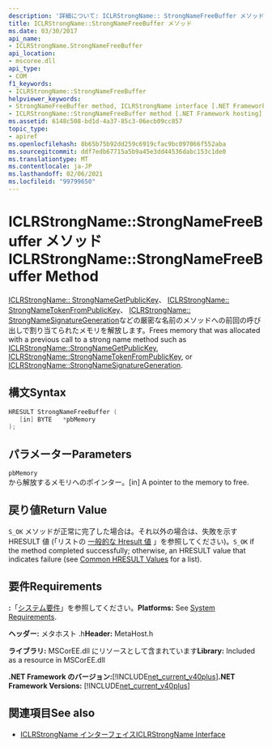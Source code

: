 ```yaml
---
description: '詳細について: ICLRStrongName:: StrongNameFreeBuffer メソッド'
title: ICLRStrongName::StrongNameFreeBuffer メソッド
ms.date: 03/30/2017
api_name:
- ICLRStrongName.StrongNameFreeBuffer
api_location:
- mscoree.dll
api_type:
- COM
f1_keywords:
- ICLRStrongName::StrongNameFreeBuffer
helpviewer_keywords:
- StrongNameFreeBuffer method, ICLRStrongName interface [.NET Framework hosting]
- ICLRStrongName::StrongNameFreeBuffer method [.NET Framework hosting]
ms.assetid: 6148c508-bd1d-4a37-85c3-06ecb09cc857
topic_type:
- apiref
ms.openlocfilehash: 8b65b75b92dd259c6919cfac9bc097066f552aba
ms.sourcegitcommit: ddf7edb67715a5b9a45e3dd44536dabc153c1de0
ms.translationtype: MT
ms.contentlocale: ja-JP
ms.lasthandoff: 02/06/2021
ms.locfileid: "99799650"
---
```

# <a name="iclrstrongnamestrongnamefreebuffer-method"></a><span data-ttu-id="37391-103">ICLRStrongName::StrongNameFreeBuffer メソッド</span><span class="sxs-lookup"><span data-stu-id="37391-103">ICLRStrongName::StrongNameFreeBuffer Method</span></span>

<span data-ttu-id="37391-104">[ICLRStrongName:: StrongNameGetPublicKey](iclrstrongname-strongnamegetpublickey-method.md)、 [ICLRStrongName:: StrongNameTokenFromPublicKey](iclrstrongname-strongnametokenfrompublickey-method.md)、 [ICLRStrongName:: StrongNameSignatureGeneration](iclrstrongname-strongnamesignaturegeneration-method.md)などの厳密な名前のメソッドへの前回の呼び出しで割り当てられたメモリを解放します。</span><span class="sxs-lookup"><span data-stu-id="37391-104">Frees memory that was allocated with a previous call to a strong name method such as [ICLRStrongName::StrongNameGetPublicKey](iclrstrongname-strongnamegetpublickey-method.md), [ICLRStrongName::StrongNameTokenFromPublicKey](iclrstrongname-strongnametokenfrompublickey-method.md), or [ICLRStrongName::StrongNameSignatureGeneration](iclrstrongname-strongnamesignaturegeneration-method.md).</span></span>  
  
## <a name="syntax"></a><span data-ttu-id="37391-105">構文</span><span class="sxs-lookup"><span data-stu-id="37391-105">Syntax</span></span>  
  
```cpp  
HRESULT StrongNameFreeBuffer (
   [in] BYTE   *pbMemory  
);  
```  
  
## <a name="parameters"></a><span data-ttu-id="37391-106">パラメーター</span><span class="sxs-lookup"><span data-stu-id="37391-106">Parameters</span></span>  

 `pbMemory`  
 <span data-ttu-id="37391-107">から解放するメモリへのポインター。</span><span class="sxs-lookup"><span data-stu-id="37391-107">[in] A pointer to the memory to free.</span></span>  
  
## <a name="return-value"></a><span data-ttu-id="37391-108">戻り値</span><span class="sxs-lookup"><span data-stu-id="37391-108">Return Value</span></span>  

 <span data-ttu-id="37391-109">`S_OK` メソッドが正常に完了した場合は。それ以外の場合は、失敗を示す HRESULT 値 (「リストの [一般的な Hresult 値](/windows/win32/seccrypto/common-hresult-values) 」を参照してください)。</span><span class="sxs-lookup"><span data-stu-id="37391-109">`S_OK` if the method completed successfully; otherwise, an HRESULT value that indicates failure (see [Common HRESULT Values](/windows/win32/seccrypto/common-hresult-values) for a list).</span></span>  
  
## <a name="requirements"></a><span data-ttu-id="37391-110">要件</span><span class="sxs-lookup"><span data-stu-id="37391-110">Requirements</span></span>  

 <span data-ttu-id="37391-111">**:**「[システム要件](../../get-started/system-requirements.md)」を参照してください。</span><span class="sxs-lookup"><span data-stu-id="37391-111">**Platforms:** See [System Requirements](../../get-started/system-requirements.md).</span></span>  
  
 <span data-ttu-id="37391-112">**ヘッダー:** メタホスト .h</span><span class="sxs-lookup"><span data-stu-id="37391-112">**Header:** MetaHost.h</span></span>  
  
 <span data-ttu-id="37391-113">**ライブラリ:** MSCorEE.dll にリソースとして含まれています</span><span class="sxs-lookup"><span data-stu-id="37391-113">**Library:** Included as a resource in MSCorEE.dll</span></span>  
  
 <span data-ttu-id="37391-114">**.NET Framework のバージョン:**[!INCLUDE[net_current_v40plus](../../../../includes/net-current-v40plus-md.md)]</span><span class="sxs-lookup"><span data-stu-id="37391-114">**.NET Framework Versions:** [!INCLUDE[net_current_v40plus](../../../../includes/net-current-v40plus-md.md)]</span></span>  
  
## <a name="see-also"></a><span data-ttu-id="37391-115">関連項目</span><span class="sxs-lookup"><span data-stu-id="37391-115">See also</span></span>

- [<span data-ttu-id="37391-116">ICLRStrongName インターフェイス</span><span class="sxs-lookup"><span data-stu-id="37391-116">ICLRStrongName Interface</span></span>](iclrstrongname-interface.md)
